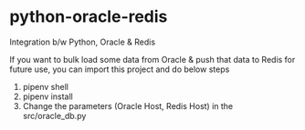 # python-oracle-redis
Integration b/w Python, Oracle & Redis

If you want to bulk load some data from Oracle & push that data to Redis for future use, you can import this project and do below steps

1. pipenv shell
2. pipenv install
3. Change the parameters (Oracle Host, Redis Host) in the src/oracle_db.py
